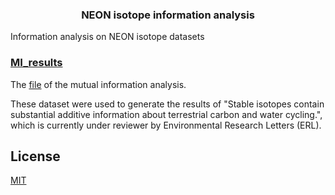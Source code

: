 ### <p style="text-align:center"> NEON isotope information analysis </p> 
Information analysis on NEON isotope datasets 

### [MI_results](MI_results)
The [file](MI_results/MI_and_PID_NEON_alltime_iso_time_correctd_2023-04-12.csv) of the mutual information analysis.  


These dataset were used to generate the results of "Stable isotopes contain substantial additive information about terrestrial carbon and water cycling.", which is currently under reviewer by Environmental Research Letters (ERL).  

## License
[MIT](https://choosealicense.com/licenses/mit/)